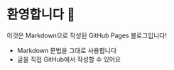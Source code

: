 # 환영합니다 👋

이것은 Markdown으로 작성된 GitHub Pages 블로그입니다!

- Markdown 문법을 그대로 사용합니다
- 글을 직접 GitHub에서 작성할 수 있어요
